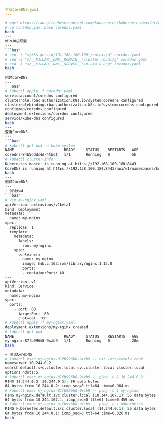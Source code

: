 ```yaml
---
下载CoreDNS.yaml
---
```

```bash
# wget https://raw.githubusercontent.com/kubernetes/kubernetes/master/cluster/addons/dns/coredns/coredns.yaml.base
# cp coredns.yaml.base coredns.yaml
bash
---
修改相应配置
---
```bash
# sed -i "s/k8s.gcr.io/192.168.100.100\/coreos/g" coredns.yaml
# sed -i "s/__PILLAR__DNS__DOMAIN__/cluster.local/g" coredns.yaml
# sed -i "s/__PILLAR__DNS__SERVER__/10.244.0.2/g" coredns.yaml
bash
---
创建CoreDNS
---
```bash
# kubectl apply -f coredns.yaml
serviceaccount/coredns configured
clusterrole.rbac.authorization.k8s.io/system:coredns configured
clusterrolebinding.rbac.authorization.k8s.io/system:coredns configured
configmap/coredns configured
deployment.extensions/coredns configured
service/kube-dns configured
bash
---
查看CoreDNS
---
```bash
# kubectl get pod -n kube-system
NAME                       READY     STATUS    RESTARTS   AGE
coredns-84b5dddcdd-4tbqt   1/1       Running   0          5h
# kubectl cluster-info
Kubernetes master is running at https://192.168.100.180:8443
CoreDNS is running at https://192.168.100.180:8443/api/v1/namespaces/kube-system/services/kube-dns:dns/proxy
bash
---
测试CoreDNS
---
+ 创建Pod
```bash
# vim my-nginx.yaml
apiVersion: extensions/v1beta1    
kind: Deployment                    
metadata:                           
  name: my-nginx                    
spec:                               
  replicas: 1                      
  template:                 
    metadata:               
      labels:              
        run: my-nginx       
    spec:
      containers:             
      - name: my-nginx           
        image: hub.c.163.com/library/nginx:1.13.0
        ports:                   
        - containerPort: 80         
---
apiVersion: v1
kind: Service
metadata:
  name: my-nginx
spec:
  ports:
    - port: 80
      targetPort: 80
      protocol: TCP       
# kubectl apply -f my-nginx.yaml 
deployment.extensions/my-nginx created
# kubectl get pod
NAME                       READY     STATUS    RESTARTS   AGE
my-nginx-87fb996b8-9xzb9   1/1       Running   0          20m
bash

+ 测试CoreDNS
# kubectl exec my-nginx-87fb996b8-9xzb9 -- cat /etc/resolv.conf 
nameserver 10.244.0.2
search default.svc.cluster.local svc.cluster.local cluster.local
options ndots:5
# kubectl exec my-nginx-87fb996b8-9xzb9 -- ping -c 1 10.244.0.2
PING 10.244.0.2 (10.244.0.2): 56 data bytes
64 bytes from 10.244.0.2: icmp_seq=0 ttl=64 time=0.964 ms
# kubectl exec my-nginx-87fb996b8-9xzb9 -- ping -c 1 my-nginx
PING my-nginx.default.svc.cluster.local (10.244.107.1): 56 data bytes
64 bytes from 10.244.107.1: icmp_seq=0 ttl=64 time=0.459 ms
# kubectl exec my-nginx-87fb996b8-9xzb9 -- ping -c 1 kubernetes
PING kubernetes.default.svc.cluster.local (10.244.0.1): 56 data bytes
64 bytes from 10.244.0.1: icmp_seq=0 ttl=64 time=0.326 ms
bash
